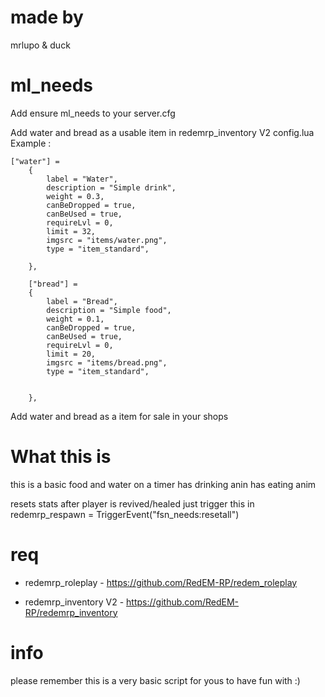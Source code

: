 # made by 
mrlupo & duck


# ml_needs


Add ensure ml_needs to your server.cfg

Add water and bread  as a usable item in redemrp_inventory V2 config.lua
Example :
```
["water"] =
    {
        label = "Water",
        description = "Simple drink",
        weight = 0.3,
        canBeDropped = true,
        canBeUsed = true,
        requireLvl = 0,
        limit = 32,
        imgsrc = "items/water.png",
        type = "item_standard",

    },

    ["bread"] =
    {
        label = "Bread",
        description = "Simple food",
        weight = 0.1,
        canBeDropped = true,
        canBeUsed = true,
        requireLvl = 0,
        limit = 20,
        imgsrc = "items/bread.png",
        type = "item_standard",


    },
```

Add water and bread  as a item for sale in your shops

# What this is
this is a basic food and water on a timer
has drinking anin
has eating anim 


resets stats after player is revived/healed just trigger this in redemrp_respawn = TriggerEvent("fsn_needs:resetall")

# req 
- redemrp_roleplay - https://github.com/RedEM-RP/redem_roleplay

 - redemrp_inventory V2 - https://github.com/RedEM-RP/redemrp_inventory

# info

please remember this is a very basic script for yous to have fun with :)
